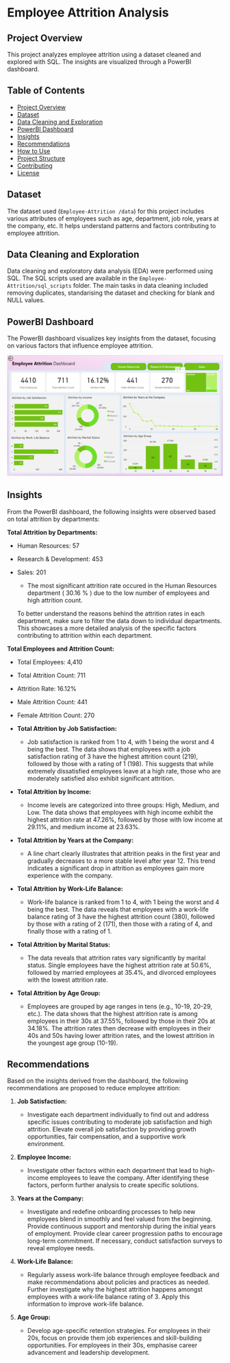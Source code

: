 # Employee Attrition Analysis

## Project Overview
This project analyzes employee attrition using a dataset cleaned and explored with SQL. The insights are visualized through a PowerBI dashboard.

## Table of Contents
- [Project Overview](#project-overview)
- [Dataset](#dataset)
- [Data Cleaning and Exploration](#data-cleaning-and-exploration)
- [PowerBI Dashboard](#powerbi-dashboard)
- [Insights](#insights)
- [Recommendations](#recommendations)
- [How to Use](#how-to-use)
- [Project Structure](#project-structure)
- [Contributing](#contributing)
- [License](#license)

## Dataset
The dataset used (`Employee-Attrition
/data`) for this project includes various attributes of employees such as age, department, job role, years at the company, etc. It helps understand patterns and factors contributing to employee attrition.

## Data Cleaning and Exploration
Data cleaning and exploratory data analysis (EDA) were performed using SQL. The SQL scripts used are available in the `Employee-Attrition/sql_scripts` folder. The main tasks in data cleaning included removing duplicates, standarising the dataset and checking for blank and NULL values.

## PowerBI Dashboard
The PowerBI dashboard visualizes key insights from the dataset, focusing on various factors that influence employee attrition.

![Employee Attrition Dashboard](https://github.com/PetrovicsRobert/Employee-Attrition/blob/5704e1d0b76e51a33dfb58850e494e3f6364896a/Attrition_Dashboard_Picture.png)

## Insights
From the PowerBI dashboard, the following insights were observed based on total attrition by departments:

**Total Attrition by Departments:**
- Human Resources: 57 
- Research & Development: 453
- Sales: 201

  - The most significant attrition rate occured in the Human Resources department ( 30.16 % ) due to the low number of employees and high attrition count.

  To better understand the reasons behind the attrition rates in each department, make sure to filter the data down to individual departments. This showcases a more detailed analysis of the specific factors contributing to attrition within each department.
  
**Total Employees and Attrition Count:**
  - Total Employees: 4,410
  - Total Attrition Count: 711
  - Attrition Rate: 16.12%
  - Male Attrition Count: 441
  - Female Attrition Count: 270

- **Total Attrition by Job Satisfaction:**
  - Job satisfaction is ranked from 1 to 4, with 1 being the worst and 4 being the best. The data shows that employees with a job satisfaction rating of 3 have the highest attrition count (219), followed by those with a rating of 1 (198). This suggests that while extremely dissatisfied employees leave at a high rate, those who are moderately satisfied also exhibit significant attrition. 

- **Total Attrition by Income:**
  - Income levels are categorized into three groups: High, Medium, and Low. The data shows that employees with high income exhibit the highest attrition rate at 47.26%, followed by those with low income at 29.11%, and medium income at 23.63%.

- **Total Attrition by Years at the Company:**
  - A line chart clearly illustrates that attrition peaks in the first year and gradually decreases to a more stable level after year 12. This trend indicates a significant drop in attrition as employees gain more experience with the company.

- **Total Attrition by Work-Life Balance:**
  - Work-life balance is ranked from 1 to 4, with 1 being the worst and 4 being the best. The data reveals that employees with a work-life balance rating of 3 have the highest attrition count (380), followed by those with a rating of 2 (171), then those with a rating of 4, and finally those with a rating of 1.

- **Total Attrition by Marital Status:**
  - The data reveals that attrition rates vary significantly by marital status. Single employees have the highest attrition rate at 50.6%, followed by married employees at 35.4%, and divorced employees with the lowest attrition rate.

- **Total Attrition by Age Group:**
  - Employees are grouped by age ranges in tens (e.g., 10-19, 20-29, etc.). The data shows that the highest attrition rate is among employees in their 30s at 37.55%, followed by those in their 20s at 34.18%. The attrition rates then decrease with employees in their 40s and 50s having lower attrition rates, and the lowest attrition in the youngest age group (10-19).

## Recommendations
Based on the insights derived from the dashboard, the following recommendations are proposed to reduce employee attrition:

1. **Job Satisfaction:**
   - Investigate each department individually to find out and address specific issues contributing to moderate job satisfaction and high attrition. Elevate overall job satisfaction by providing growth opportunities, fair compensation, and a supportive work environment. 

2. **Employee Income:**
   - Investigate other factors within each department that lead to high-income employees to leave the company. After identifying these factors, perform further analysis to create specific solutions. 

3. **Years at the Company:**
   - Investigate and redefine onboarding processes to help new employees blend in smoothly and feel valued from the beginning. Provide continuous support and mentorship during the initial years of employment. Provide clear career progression paths to encourage long-term commitment. If necessary, conduct satisfaction  surveys to reveal employee needs.

4. **Work-Life Balance:**
   - Regularly assess work-life balance through employee feedback and make recommendations about policies and practices as needed. Further investigate why the highest attrition happens amongst employees with a work-life balance rating of 3. Apply this information to improve work-life balance.

5. **Age Group:**
   - Develop age-specific retention strategies. For employees in their 20s, focus on provide them job experiences and skill-building opportunities. For employees in their 30s, emphasise career advancement and leadership development. 


